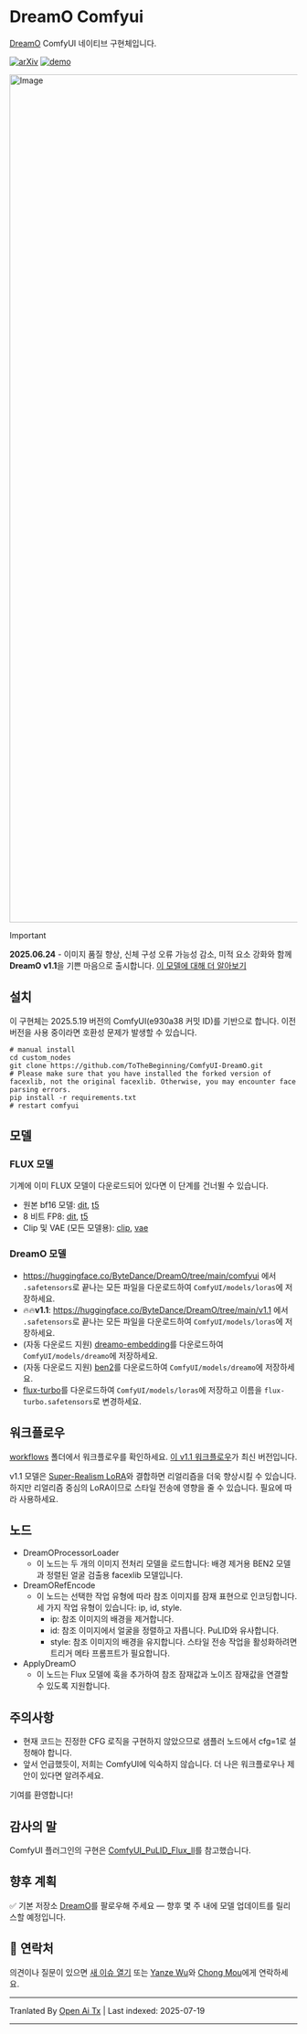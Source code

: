 # DreamO Comfyui
[DreamO](https://github.com/bytedance/DreamO) ComfyUI 네이티브 구현체입니다.

[![arXiv](https://img.shields.io/badge/arXiv-Paper-<COLOR>.svg)](https://arxiv.org/abs/2504.16915) [![demo](https://img.shields.io/badge/🤗-HuggingFace_Demo-orange)](https://huggingface.co/spaces/ByteDance/DreamO) <br>

<img width="1485" alt="Image" src="https://github.com/user-attachments/assets/0954b0bf-63db-463f-ae25-9cd983b462db" />


> [!Important]  
> **2025.06.24** - 이미지 품질 향상, 신체 구성 오류 가능성 감소, 미적 요소 강화와 함께 **DreamO v1.1**을 기쁜 마음으로 출시합니다. [이 모델에 대해 더 알아보기](https://github.com/bytedance/DreamO/blob/main/dreamo_v1.1.md)


## 설치
이 구현체는 2025.5.19 버전의 ComfyUI(e930a38 커밋 ID)를 기반으로 합니다. 이전 버전을 사용 중이라면 호환성 문제가 발생할 수 있습니다.
```shell
# manual install
cd custom_nodes
git clone https://github.com/ToTheBeginning/ComfyUI-DreamO.git
# Please make sure that you have installed the forked version of facexlib, not the original facexlib. Otherwise, you may encounter face parsing errors.
pip install -r requirements.txt
# restart comfyui
```
## 모델
### FLUX 모델
기계에 이미 FLUX 모델이 다운로드되어 있다면 이 단계를 건너뛸 수 있습니다.
- 원본 bf16 모델: [dit](https://huggingface.co/black-forest-labs/FLUX.1-dev/blob/main/flux1-dev.safetensors), [t5](https://huggingface.co/comfyanonymous/flux_text_encoders/blob/main/t5xxl_fp16.safetensors)
- 8 비트 FP8: [dit](https://huggingface.co/Comfy-Org/flux1-dev/blob/main/flux1-dev-fp8.safetensors), [t5](https://huggingface.co/comfyanonymous/flux_text_encoders/blob/main/t5xxl_fp8_e4m3fn.safetensors)
- Clip 및 VAE (모든 모델용): [clip](https://huggingface.co/comfyanonymous/flux_text_encoders/blob/main/clip_l.safetensors), [vae](https://huggingface.co/black-forest-labs/FLUX.1-schnell/blob/main/ae.safetensors)

### DreamO 모델
- https://huggingface.co/ByteDance/DreamO/tree/main/comfyui 에서 `.safetensors`로 끝나는 모든 파일을 다운로드하여 `ComfyUI/models/loras`에 저장하세요.
- 🔥🔥**v1.1**: https://huggingface.co/ByteDance/DreamO/tree/main/v1.1 에서 `.safetensors`로 끝나는 모든 파일을 다운로드하여 `ComfyUI/models/loras`에 저장하세요.
- (자동 다운로드 지원) [dreamo-embedding](https://huggingface.co/ByteDance/DreamO/blob/main/embedding.safetensors)를 다운로드하여 `ComfyUI/models/dreamo`에 저장하세요.
- (자동 다운로드 지원) [ben2](https://huggingface.co/PramaLLC/BEN2/blob/main/model.safetensors)를 다운로드하여 `ComfyUI/models/dreamo`에 저장하세요.
- [flux-turbo](https://huggingface.co/alimama-creative/FLUX.1-Turbo-Alpha/blob/main/diffusion_pytorch_model.safetensors)를 다운로드하여 `ComfyUI/models/loras`에 저장하고 이름을 `flux-turbo.safetensors`로 변경하세요.

## 워크플로우
[workflows](workflows) 폴더에서 워크플로우를 확인하세요. [이 v1.1 워크플로우](https://raw.githubusercontent.com/ToTheBeginning/ComfyUI-DreamO/main/workflows/dreamo_comfyui_v1.1.json)가 최신 버전입니다.

v1.1 모델은 [Super-Realism LoRA](https://huggingface.co/strangerzonehf/Flux-Super-Realism-LoRA)와 결합하면 리얼리즘을 더욱 향상시킬 수 있습니다. 하지만 리얼리즘 중심의 LoRA이므로 스타일 전송에 영향을 줄 수 있습니다. 필요에 따라 사용하세요.

## 노드
- DreamOProcessorLoader
  - 이 노드는 두 개의 이미지 전처리 모델을 로드합니다: 배경 제거용 BEN2 모델과 정렬된 얼굴 검출용 facexlib 모델입니다.
- DreamORefEncode
  - 이 노드는 선택한 작업 유형에 따라 참조 이미지를 잠재 표현으로 인코딩합니다. 세 가지 작업 유형이 있습니다: ip, id, style.
    - ip: 참조 이미지의 배경을 제거합니다.
    - id: 참조 이미지에서 얼굴을 정렬하고 자릅니다. PuLID와 유사합니다.
    - style: 참조 이미지의 배경을 유지합니다. 스타일 전송 작업을 활성화하려면 트리거 메타 프롬프트가 필요합니다.
- ApplyDreamO
  - 이 노드는 Flux 모델에 훅을 추가하여 참조 잠재값과 노이즈 잠재값을 연결할 수 있도록 지원합니다.

## 주의사항
- 현재 코드는 진정한 CFG 로직을 구현하지 않았으므로 샘플러 노드에서 cfg=1로 설정해야 합니다.
- 앞서 언급했듯이, 저희는 ComfyUI에 익숙하지 않습니다. 더 나은 워크플로우나 제안이 있다면 알려주세요.

기여를 환영합니다!

    
## 감사의 말
ComfyUI 플러그인의 구현은 [ComfyUI_PuLID_Flux_ll](https://github.com/lldacing/ComfyUI_PuLID_Flux_ll)를 참고했습니다.

## 향후 계획
✅ 기본 저장소 [DreamO](https://github.com/bytedance/DreamO)를 팔로우해 주세요 — 향후 몇 주 내에 모델 업데이트를 릴리스할 예정입니다.

## :e-mail: 연락처
의견이나 질문이 있으면 [새 이슈 열기](https://github.com/xxx/xxx/issues/new/choose) 또는 [Yanze Wu](https://tothebeginning.github.io/)와 [Chong Mou](https://raw.githubusercontent.com/ToTheBeginning/ComfyUI-DreamO/main/mailto:eechongm@gmail.com)에게 연락하세요.





---

Tranlated By [Open Ai Tx](https://github.com/OpenAiTx/OpenAiTx) | Last indexed: 2025-07-19

---